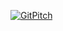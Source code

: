 [![GitPitch](https://gitpitch.com/assets/badge.svg)](https://github.com/ThinkBigAnalytics/Bootcamp_Dec16_Utah/blob/master/Week1/100_deliverables/) 
